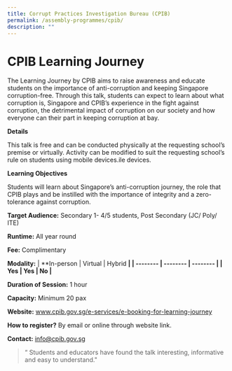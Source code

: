 ```yaml
---
title: Corrupt Practices Investigation Bureau (CPIB)
permalink: /assembly-programmes/cpib/
description: ""
---
```

# CPIB Learning Journey

The Learning Journey by CPIB aims to raise awareness and educate students on the importance of anti-corruption and keeping Singapore corruption-free. Through this talk, students can expect to learn about what corruption is, Singapore and CPIB’s experience in the fight against corruption, the detrimental impact of corruption on our society and how everyone can their part in keeping corruption at bay.

**Details**

This talk is free and can be conducted physically at the requesting school’s premise or virtually.  Activity can be modified to suit the requesting school’s rule on students using mobile devices.ile devices.

**Learning Objectives**

Students will learn about Singapore’s anti-corruption journey, the role that CPIB plays and be instilled with the importance of integrity and a zero-tolerance against corruption.

**Target Audience:** Secondary 1- 4/5 students, Post Secondary (JC/ Poly/ ITE)

**Runtime:** All year round

**Fee:** Complimentary

**Modality:** 
| **In-person | Virtual | Hybrid **|
| -------- | -------- | -------- |
| Yes     | Yes     | No     |**

**Duration of Session:** 1 hour

**Capacity:** Minimum 20 pax

**Website:** www.cpib.gov.sg/e-services/e-booking-for-learning-journey

**How to register?** By email or online through website link.

**Contact:** info@cpib.gov.sg

   
	 
> “ Students and educators have found the talk interesting, informative and easy to understand."